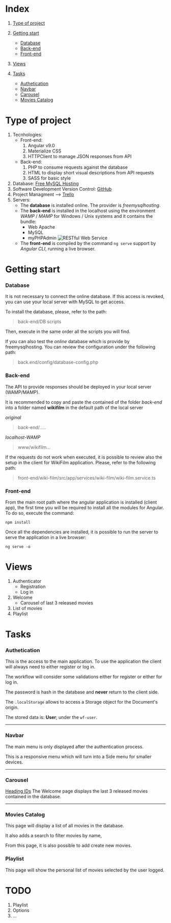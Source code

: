 # Index

1. [Type of project](#type-of-project)

2. [Getting start](#getting-start)

    * [Database](#database)
    * [Back-end](#back-end)
    * [Front-end](#front-end)

3. [Views](#views)

4. [Tasks](#tasks)

    * [Authetication](#authetication)
    * [Navbar](#navbar)
    * [Carousel](#carousel)
    * [Movies Catalog](#movies-catalog)

# Type of project
1. Tecnhologies:
    - Front-end:
        1. Angular v9.0
        2. Materialize CSS
        3. HTTPClient to manage JSON responses from API
    - Back-end:
        1. PHP to consume requests against the database
        2. HTML to display short visual descriptions from API requests
        3. SASS for basic style
2. Database: [Free MySQL Hosting](https://www.freemysqlhosting.net)
3. Software Development Version Control: [GitHub](https://github.com/andysabu/WikiFilm)
4. Project Managment --> [Trello](https://trello.com/b/X6EWAGsu/web-site-mowies)
5. Servers:
    - The __database__ is installed online. The provider is *freemysqlhosting*.
    - The __back-end__ is installed in the localhost using the environment *WAMP* / *MAMP* for Windows / Unix systems and it contains the bundle:
        + Web Apache
        + MySQL
        + myPHPAdmin
![RESTful Web Service](https://phppot.com/wp-content/uploads/2015/10/restful-web-services-api-architecture.jpg)
    - The __front-end__ is compiled by the command `ng serve` support by *Angular CLI*, running a live browser.

# Getting start

### Database

It is not necessary to connect the online database. If this access is revoked, you can use your local server with MySQL to get access.

To install the database, please, refer to the path:
> back-end/DB scripts

Then, execute in the same order all the scripts you will find.

If you can also test the _online_ database which is provide by freemysqlhosting. You can review the configuration under the following path:
> back.end/config/database-config.php

### Back-end

The API to provide responses should be deployed in your local server (WAMP/MAMP).

It is recommended to copy and paste the contained of the folder _back-end_ into a folder named **wikifilm** in the default path of the local server

_original_
> back-end/.....

_localhost-WAMP_
> www/wikifilm...

If the requests do not work when executed, it is possible to review also the setup in the client for WikiFilm application. Please, refer to the following path:
> front-end/wiki-film/src/app/services/wiki-film/wiki-film.service.ts

### Front-end

From the main root path where the angular application is installed (client app), the first time you will be required to install all the modules for Angular. To do so, execute the command:

`npm install`

Once all the dependencies are installed, it is possible to run the server to serve the application in a live browser:

`ng serve -o`

# Views
1. Authenticator
    - Registration
    - Log in
2. Welcome
    - Carousel of last 3 released movies
3. List of movies
4. Playlist

# Tasks

### Authetication

This is the access to the main application. To use the application the client will always need to either register or log in.

The workflow will consider some validations either for register or either for log in.

The password is hash in the database and **__never__** return to the client side.

The `.localStorage` allows to access a Storage object for the Document's origin.

The stored data is: __User__; under the `wf-user`.

----

### Navbar

The main menu is only displayed after the authentication process.

This is a responsive menu which will turn into a Side menu for smaller devices.

----

### Carousel
[Heading IDs](#heading-ids)
The Welcome page displays the last 3 released movies contained in the database.

----

### Movies Catalog

This page will display a list of all movies in the database.

It also adds a search to filter movies by name,

From this page, it is also possible to add create new movies.


### Playlist

This page will show the personal list of movies selected by the user logged.

# TODO

1. Playlist
2. Options
3. ...
